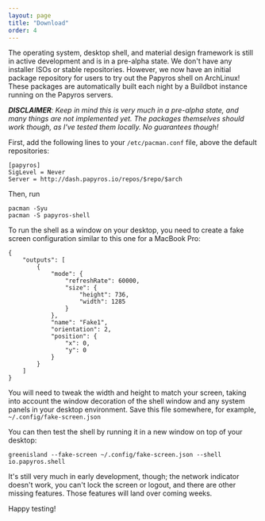```yaml
---
layout: page
title: "Download"
order: 4
---
```


The operating system, desktop shell, and material design framework is still in active development and is in a pre-alpha state. We don't have any installer ISOs or stable repositories. However, we now have an initial package repository for users to try out the Papyros shell on ArchLinux! These packages are automatically built each night by a Buildbot instance running on the Papyros servers.

<i><b>DISCLAIMER</b>: Keep in mind this is very much in a pre-alpha state, and many things are not implemented yet. The packages themselves should work though, as I've tested them locally. No guarantees though!</i>

First, add the following lines to your `/etc/pacman.conf` file, above the default repositories:

    [papyros]
    SigLevel = Never
    Server = http://dash.papyros.io/repos/$repo/$arch

Then, run

    pacman -Syu
    pacman -S papyros-shell

To run the shell as a window on your desktop, you need to create a fake screen configuration similar to this one for a MacBook Pro:

    {
        "outputs": [
            {
                "mode": {
                    "refreshRate": 60000,
                    "size": {
                        "height": 736,
                        "width": 1285
                    }
                },
                "name": "Fake1",
                "orientation": 2,
                "position": {
                    "x": 0,
                    "y": 0
                }
            }
        ]
    }

You will need to tweak the width and height to match your screen, taking into account the window decoration of the shell window and any system panels in your desktop environment. Save this file somewhere, for example, `~/.config/fake-screen.json`

You can then test the shell by running it in a new window on top of your desktop:

    greenisland --fake-screen ~/.config/fake-screen.json --shell io.papyros.shell

It's still very much in early development, though; the network indicator doesn't work, you can't lock the screen or logout, and there are other missing features. Those features will land over coming weeks.

Happy testing!

